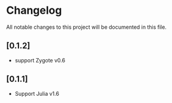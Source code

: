 # Changelog

All notable changes to this project will be documented in this file.

## [0.1.2]

- support Zygote v0.6

## [0.1.1]

- Support Julia v1.6
